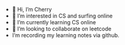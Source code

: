 - 👋 Hi, I’m Cherry
- 👀 I’m interested in CS and surfing online
- 🌱 I’m currently learning CS online
- 💞️ I’m looking to collaborate on leetcode
- I‘m recording my learning notes via github.

<!---
xichun1021/xichun1021 is a ✨ special ✨ repository because its `README.md` (this file) appears on your GitHub profile.
You can click the Preview link to take a look at your changes.
--->
